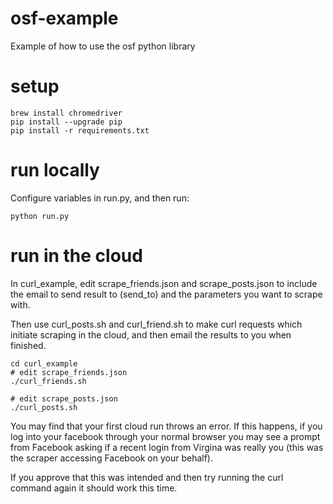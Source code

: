 # osf-example

Example of how to use the osf python library

# setup

```
brew install chromedriver
pip install --upgrade pip
pip install -r requirements.txt
```


# run locally

Configure variables in run.py, and then run:
```
python run.py
```

# run in the cloud

In curl_example, edit scrape_friends.json and scrape_posts.json to include the email to send result to (send_to)
and the parameters you want to scrape with.

Then use curl_posts.sh and curl_friend.sh to make curl requests which initiate scraping in the cloud,
and then email the results to you when finished.
```
cd curl_example
# edit scrape_friends.json
./curl_friends.sh

# edit scrape_posts.json
./curl_posts.sh 
```

You may find that your first cloud run throws an error. If this happens, if you log into your facebook
through your normal browser you may see a prompt from Facebook asking if a recent login from Virgina
was really you (this was the scraper accessing Facebook on your behalf). 

If you approve that this was intended and then try running the curl command again it should work this time.
